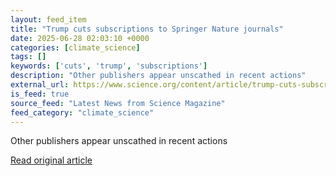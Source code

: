 ```yaml
---
layout: feed_item
title: "Trump cuts subscriptions to Springer Nature journals"
date: 2025-06-28 02:03:10 +0000
categories: [climate_science]
tags: []
keywords: ['cuts', 'trump', 'subscriptions']
description: "Other publishers appear unscathed in recent actions"
external_url: https://www.science.org/content/article/trump-cuts-subscriptions-springer-nature-journals
is_feed: true
source_feed: "Latest News from Science Magazine"
feed_category: "climate_science"
---
```


Other publishers appear unscathed in recent actions

[Read original article](https://www.science.org/content/article/trump-cuts-subscriptions-springer-nature-journals)
